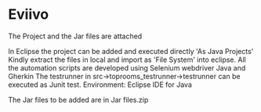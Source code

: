 # Eviivo

The Project and the Jar files are attached

In Eclipse the project can be added and executed directly 'As Java Projects'
Kindly extract the files in local and import as 'File System' into eclipse.
All the automation scripts are developed using Selenium webdriver Java and Gherkin
The testrunner in src->toprooms_testrunner->testrunner can be executed as Junit test.
Environment: Eclipse IDE for Java


The Jar files to be added are in Jar files.zip
